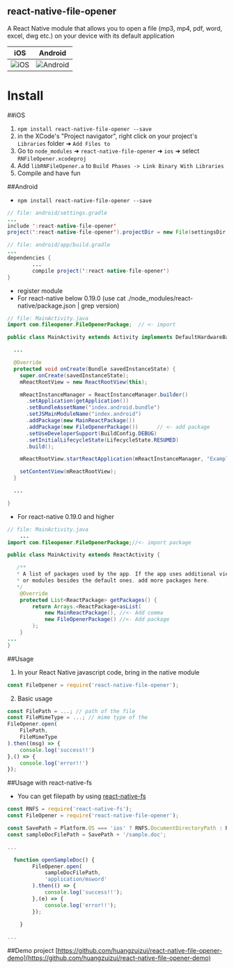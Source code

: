react-native-file-opener
-
A React Native module that allows you to open a file (mp3, mp4, pdf, word, excel, dwg etc.) on your device with its default application

iOS | Android
------- | ----
<img title="iOS" src="https://github.com/huangzuizui/react-native-file-opener/blob/master/assets/ios_screen.gif"> | <img title="Android" src="https://raw.githubusercontent.com/huangzuizui/react-native-file-opener/master/assets/android_screen.gif">

# Install
##iOS
1. `npm install react-native-file-opener --save`
2. in the XCode's "Project navigator", right click on your project's `Libraries` folder ➜ `Add Files to`
3. Go to `node_modules` ➜ `react-native-file-opener` ➜ `ios` ➜ select `RNFileOpener.xcodeproj`
4. Add `libRNFileOpener.a` to `Build Phases -> Link Binary With Libraries`
5. Compile and have fun

##Android
* `npm install react-native-file-opener --save`
```java
// file: android/settings.gradle
...
include ':react-native-file-opener'
project(':react-native-file-opener').projectDir = new File(settingsDir, '../node_modules/react-native-file-opener/android')
```

```java
// file: android/app/build.gradle
...
dependencies {
		...
		compile project(':react-native-file-opener')
}
```
* register module
* For react-native below 0.19.0 (use cat ./node_modules/react-native/package.json | grep version)
```java
// file: MainActivity.java
import com.fileopener.FileOpenerPackage;  // <- import

public class MainActivity extends Activity implements DefaultHardwareBackBtnHandler {

  ...

  @Override
  protected void onCreate(Bundle savedInstanceState) {
    super.onCreate(savedInstanceState);
    mReactRootView = new ReactRootView(this);

    mReactInstanceManager = ReactInstanceManager.builder()
      .setApplication(getApplication())
      .setBundleAssetName("index.android.bundle")
      .setJSMainModuleName("index.android")
      .addPackage(new MainReactPackage())
      .addPackage(new FileOpenerPackage())      // <- add package
      .setUseDeveloperSupport(BuildConfig.DEBUG)
      .setInitialLifecycleState(LifecycleState.RESUMED)
      .build();

    mReactRootView.startReactApplication(mReactInstanceManager, "ExampleRN", null);

    setContentView(mReactRootView);
  }

  ...

}
```
* For react-native 0.19.0 and higher
```java
// file: MainActivity.java
	...
import com.fileopener.FileOpenerPackage;//<- import package

public class MainActivity extends ReactActivity {

   /**
   * A list of packages used by the app. If the app uses additional views
   * or modules besides the default ones, add more packages here.
   */
    @Override
    protected List<ReactPackage> getPackages() {
        return Arrays.<ReactPackage>asList(
            new MainReactPackage(), //<- Add comma
            new FileOpenerPackage() //<- Add package
        );
    }
...
}
```

##Usage
1. In your React Native javascript code, bring in the native module
```javascript
const FileOpener = require('react-native-file-opener');
```
2. Basic usage
```javascript
const FilePath = ...; // path of the file
const FileMimeType = ...; // mime type of the
FileOpener.open(
    FilePath,
    FileMimeType
).then((msg) => {
    console.log('success!!')
},() => {
    console.log('error!!')
});
```
##Usage with react-native-fs
* You can get filepath by using [react-native-fs](https://github.com/johanneslumpe/react-native-fs)

```javascript
const RNFS = require('react-native-fs');
const FileOpener = require('react-native-file-opener');

const SavePath = Platform.OS === 'ios' ? RNFS.DocumentDirectoryPath : RNFS.ExternalDirectoryPath;
const sampleDocFilePath = SavePath + '/sample.doc';

...

  function openSampleDoc() {
        FileOpener.open(
            sampleDocFilePath,
            'application/msword'
        ).then(() => {
            console.log('success!!');
        },(e) => {
            console.log('error!!');
        });

    }
    
...
```
##Demo project
[https://github.com/huangzuizui/react-native-file-opener-demo](https://github.com/huangzuizui/react-native-file-opener-demo)
